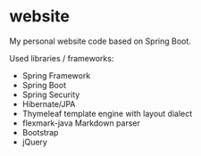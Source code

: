 # website

My personal website code based on Spring Boot.

Used libraries / frameworks:
 - Spring Framework
 - Spring Boot
 - Spring Security
 - Hibernate/JPA
 - Thymeleaf template engine with layout dialect
 - flexmark-java Markdown parser
 - Bootstrap
 - jQuery
